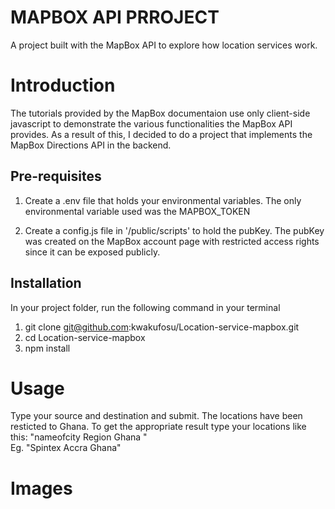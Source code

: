 # MAPBOX API PRROJECT

A project built with the MapBox API to explore how location services work.

# Introduction
The tutorials provided by the MapBox documentaion use only client-side javascript to demonstrate the various functionalities the MapBox API provides. As a result of this, I decided to do a project that implements the MapBox Directions API in the backend.

 ## Pre-requisites
 1. Create a .env file that holds your environmental variables. The only environmental variable used was the MAPBOX_TOKEN 

 2. Create a config.js file in '/public/scripts' to hold the pubKey. The pubKey was created on the MapBox account page with restricted access rights since it can be exposed publicly.

 ## Installation
 In your project folder, run the following command in your terminal
 1. git clone git@github.com:kwakufosu/Location-service-mapbox.git
 2. cd Location-service-mapbox
 3. npm install

# Usage
Type your source and destination and submit.
The locations have been resticted to Ghana. To get the appropriate result type your locations like this: "nameofcity Region Ghana "  
Eg. "Spintex Accra Ghana"

# Images
